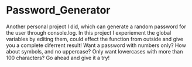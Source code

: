 # Password_Generator
Another personal project I did, which can generate a random password for the user through console.log. In this project I experiement the global variables by editing them, could effect the function from outside and give you a complete diferrent result! Want a password with numbers only? How about symbols, and no uppercase? Only want lowercases with more than 100 characters? Go ahead and give it a try!
